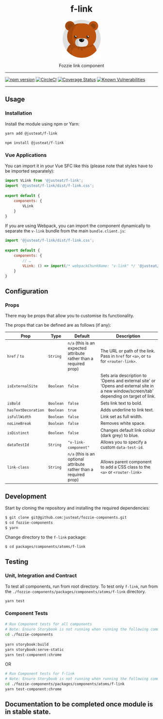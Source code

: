 <div align="center">

# f-link

<img width="125" alt="Fozzie Bear" src="../../../../bear.png" />

Fozzie link component

</div>

---

[![npm version](https://badge.fury.io/js/%40justeat%2Ff-link.svg)](https://badge.fury.io/js/%40justeat%2Ff-link)
[![CircleCI](https://circleci.com/gh/justeat/fozzie-components.svg?style=svg)](https://circleci.com/gh/justeat/workflows/fozzie-components)
[![Coverage Status](https://coveralls.io/repos/github/justeat/f-link/badge.svg)](https://coveralls.io/github/justeat/f-link)
[![Known Vulnerabilities](https://snyk.io/test/github/justeat/f-link/badge.svg?targetFile=package.json)](https://snyk.io/test/github/justeat/f-link?targetFile=package.json)

---

## Usage

### Installation

Install the module using npm or Yarn:

```sh
yarn add @justeat/f-link
```

```sh
npm install @justeat/f-link
```



### Vue Applications

You can import it in your Vue SFC like this (please note that styles have to be imported separately):

```js
import VLink from '@justeat/f-link';
import '@justeat/f-link/dist/f-link.css';

export default {
    components: {
        VLink
    }
}
```

If you are using Webpack, you can import the component dynamically to separate the `v-link` bundle from the main `bundle.client.js`:

```js
import '@justeat/f-link/dist/f-link.css';

export default {
    components: {
        // …
        VLink: () => import(/* webpackChunkName: "v-link" */ '@justeat/f-link')
    }
}
```

## Configuration

### Props

There may be props that allow you to customise its functionality.

The props that can be defined are as follows (if any):

| Prop  | Type  | Default | Description |
| ----- | ----- | ------- | ----------- |
| `href` / `to` | `String` | `n/a` (this is an expected attribute rather than a required prop) | The URL or path of the link. Pass in `href` for `<a>`, or `to` for `<router-link>`. |
| `isExternalSite` | `Boolean` | `false` | Sets aria description to 'Opens and external site' or 'Opens and external site in a new window/screen/tab' depending on target of link.|
| `isBold` | `Boolean` | `false` | Sets link text to bold. |
| `hasTextDecoration` | `Boolean` | `true` | Adds underline to link text. |
| `isFullWidth` | `Boolean` | `false` | Link set as full width. |
| `noLineBreak` | `Boolean` | `false` | Removes white space. |
| `isDistinct` | `Boolean` | `false` | Changes default link colour (dark grey) to blue. |
| `dataTestId` | `String` | `"v-link-component"` | Allows you to specify a custom `data-test-id`. |
| `link-class` | `String` | `n/a` (this is an optional attribute rather than a required prop) |  Allows parent component to add a CSS class to the `<a>` or `<router-link>`  |

## Development

Start by cloning the repository and installing the required dependencies:

```sh
$ git clone git@github.com:justeat/fozzie-components.git
$ cd fozzie-components
$ yarn
```

Change directory to the `f-link` package:

```sh
$ cd packages/components/atoms/f-link
```

## Testing

### Unit, Integration and Contract

To test all components, run from root directory.
To test only `f-link`, run from the `./fozzie-components/packages/components/atoms/f-link` directory.

```sh
yarn test
```

### Component Tests

```bash
# Run Component tests for all components
# Note: Ensure Storybook is not running when running the following commands
cd ./fozzie-components

yarn storybook:build
yarn storybook:serve-static
yarn test-component:chrome
```

OR

```bash
# Run Component tests for f-link
# Note: Ensure Storybook is not running when running the following commands
cd ./fozzie-components/packages/components/atoms/f-link
yarn test-component:chrome
```
## Documentation to be completed once module is in stable state.
